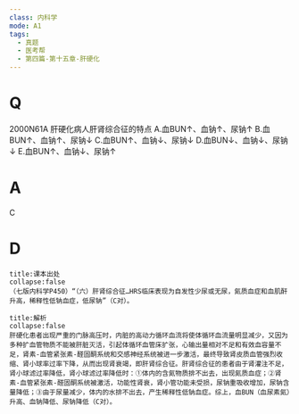 ```yaml
---
class: 内科学
mode: A1
tags:
  - 真题
  - 医考帮
  - 第四篇-第十五章-肝硬化
---
```


# Q
2000N61A 肝硬化病人肝肾综合征的特点
A.血BUN↑、血钠↑、尿钠↑
B.血BUN↑、血钠↑、尿钠↓
C.血BUN↑、血钠↓、尿钠↓
D.血BUN↓、血钠↓、尿钠↓
E.血BUN↑、血钠↓、尿钠↑

# A
C
# D
```ad-note
title:课本出处
collapse:false
（七版内科学P450）“（六）肝肾综合征…HRS临床表现为自发性少尿或无尿，氮质血症和血肌酐升高，稀释性低钠血症，低尿钠”（C对）。
```

```ad-summary
title:解析
collapse:false
肝硬化患者出现严重的门脉高压时，内脏的高动力循环血流将使体循环血流量明显减少，又因为多种扩血管物质不能被肝脏灭活，引起体循环血管床扩张，心输出量相对不足和有效血容量不足，肾素-血管紧张素-醛固酮系统和交感神经系统被进一步激活，最终导致肾皮质血管强烈收缩、肾小球率过率下降，从而出现肾衰竭，即肝肾综合征。肝肾综合征的患者由于肾灌注不足，肾小球滤过率降低，肾小球滤过率降低时：①体内的含氮物质排不出去，出现氮质血症；②肾素-血管紧张素-醛固酮系统被激活，功能性肾衰，肾小管功能未受损，尿钠重吸收增加，尿钠含量降低；③由于尿量减少，体内的水排不出去，产生稀释性低钠血症。综上，血BUN（血尿素氮）升高、血钠降低、尿钠降低（C对）。
```

